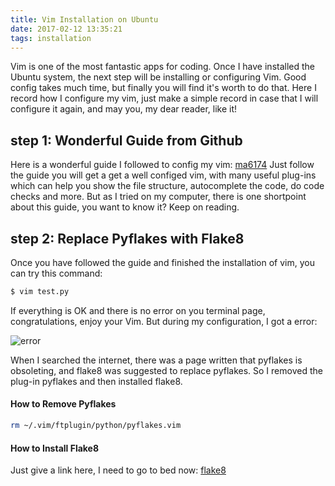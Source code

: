 ```yaml
---
title: Vim Installation on Ubuntu
date: 2017-02-12 13:35:21
tags: installation
---
```

Vim is one of the most fantastic apps for coding. Once I have installed the Ubuntu system, the next step will be installing or configuring Vim. Good config takes much time, but finally you will find it's worth to do that. Here I record how I configure my vim, just make a simple record in case that I will configure it again, and may you, my dear reader, like it!

## step 1: Wonderful Guide from Github

Here is a wonderful guide I followed to config my vim: [ma6174](https://github.com/ma6174/vim)
Just follow the guide you will get a get a well configed vim, with many useful plug-ins which can help you show the file structure, autocomplete the code, do code checks and more.
But as I tried on my computer, there is one shortpoint about this guide, you want to know it? Keep on reading.

## step 2: Replace Pyflakes with Flake8

Once you have followed the guide and finished the installation of vim, you can try this command:

``` bash
$ vim test.py
```

If everything is OK and there is no error on you terminal page, congratulations, enjoy your Vim. But during my configuration, I got a error:

![error](pyflakes-error.png) 

When I searched the internet, there was a page written that pyflakes is obsoleting, and flake8 was suggested to replace pyflakes. So I removed the plug-in pyflakes and then installed flake8.

#### How to Remove Pyflakes

``` bash
rm ~/.vim/ftplugin/python/pyflakes.vim
```

#### How to Install Flake8

Just give a link here, I need to go to bed now: [flake8](http://blog.csdn.net/roy9494/article/details/17439069)
